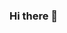 ### Hi there 👋

<!--
**saidulIslam1602/saidulIslam1602** is a ✨ _special_ ✨ repository because its `README.md` (this file) appears on your GitHub profile.

Here are some ideas to get you started:

- 🔭 I’m currently working on ... Deep Learning Project
- 🌱 I’m currently learning ... Tensorflow 2.0/ Deep Learning
- 👯 I’m looking to collaborate on ... Computer Vision Research
- 💬 Ask me about ... Anything
- 📫 How to reach me: ... simonsaid1602@gmail.com, saidul35-1602@diu.edu.bd
- 😄 Pronouns: ... He/His
- ⚡ Fun fact: ... Curious
-->
